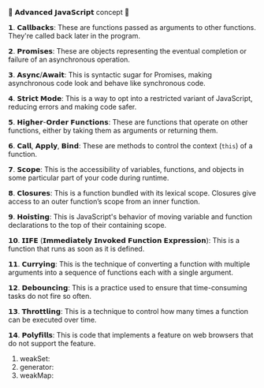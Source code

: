 🚀 𝗔𝗱𝘃𝗮𝗻𝗰𝗲𝗱 𝗝𝗮𝘃𝗮𝗦𝗰𝗿𝗶𝗽𝘁 concept 🚀

𝟭. 𝗖𝗮𝗹𝗹𝗯𝗮𝗰𝗸𝘀: These are functions passed as arguments to other functions. They're called back later in the program.

𝟮. 𝗣𝗿𝗼𝗺𝗶𝘀𝗲𝘀: These are objects representing the eventual completion or failure of an asynchronous operation.

𝟯. 𝗔𝘀𝘆𝗻𝗰/𝗔𝘄𝗮𝗶𝘁: This is syntactic sugar for Promises, making asynchronous code look and behave like synchronous code.

𝟰. 𝗦𝘁𝗿𝗶𝗰𝘁 𝗠𝗼𝗱𝗲: This is a way to opt into a restricted variant of JavaScript, reducing errors and making code safer.

𝟱. 𝗛𝗶𝗴𝗵𝗲𝗿-𝗢𝗿𝗱𝗲𝗿 𝗙𝘂𝗻𝗰𝘁𝗶𝗼𝗻𝘀: These are functions that operate on other functions, either by taking them as arguments or returning them.

𝟲. 𝗖𝗮𝗹𝗹, 𝗔𝗽𝗽𝗹𝘆, 𝗕𝗶𝗻𝗱: These are methods to control the context (`this`) of a function.

𝟳. 𝗦𝗰𝗼𝗽𝗲: This is the accessibility of variables, functions, and objects in some particular part of your code during runtime.

𝟴. 𝗖𝗹𝗼𝘀𝘂𝗿𝗲𝘀: This is a function bundled with its lexical scope. Closures give access to an outer function’s scope from an inner function.

𝟵. 𝗛𝗼𝗶𝘀𝘁𝗶𝗻𝗴: This is JavaScript's behavior of moving variable and function declarations to the top of their containing scope.

𝟭𝟬. 𝗜𝗜𝗙𝗘 (𝗜𝗺𝗺𝗲𝗱𝗶𝗮𝘁𝗲𝗹𝘆 𝗜𝗻𝘃𝗼𝗸𝗲𝗱 𝗙𝘂𝗻𝗰𝘁𝗶𝗼𝗻 𝗘𝘅𝗽𝗿𝗲𝘀𝘀𝗶𝗼𝗻): This is a function that runs as soon as it is defined.

𝟭𝟭. 𝗖𝘂𝗿𝗿𝘆𝗶𝗻𝗴: This is the technique of converting a function with multiple arguments into a sequence of functions each with a single argument.

𝟭𝟮. 𝗗𝗲𝗯𝗼𝘂𝗻𝗰𝗶𝗻𝗴: This is a practice used to ensure that time-consuming tasks do not fire so often.

𝟭𝟯. 𝗧𝗵𝗿𝗼𝘁𝘁𝗹𝗶𝗻𝗴: This is a technique to control how many times a function can be executed over time.

𝟭𝟰. 𝗣𝗼𝗹𝘆𝗳𝗶𝗹𝗹𝘀: This is code that implements a feature on web browsers that do not support the feature.

1.  weakSet:
2.  generator:
3.  weakMap:
